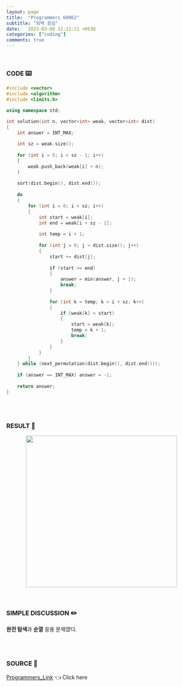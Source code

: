 ```yaml
---
layout: page
title:  "Programmers 60062"
subtitle: "외벽 점검"
date:   2023-03-08 11:11:11 +0530
categories: ["coding"]
comments: true
---
```


<br>

### CODE ⌨️

```c++
#include <vector>
#include <algorithm>
#include <limits.h>

using namespace std;

int solution(int n, vector<int> weak, vector<int> dist)
{
    int answer = INT_MAX;
    
    int sz = weak.size();
    
    for (int i = 0; i < sz - 1; i++)
    {
        weak.push_back(weak[i] + n);
    }
    
    sort(dist.begin(), dist.end());
    
    do
    {
        for (int i = 0; i < sz; i++)
        {
            int start = weak[i];
            int end = weak[i + sz - 1];
            
            int temp = i + 1;
            
            for (int j = 0; j < dist.size(); j++)
            {
                start += dist[j];
                
                if (start >= end)
                {
                    answer = min(answer, j + 1);
                    break;
                }
                
                for (int k = temp; k < i + sz; k++)
                {
                    if (weak[k] > start)
                    {
                        start = weak[k];
                        temp = k + 1;
                        break;
                    }
                }
            }
        }
    } while (next_permutation(dist.begin(), dist.end()));
    
    if (answer == INT_MAX) answer = -1;
    
    return answer;
}
```  

<br>
<br>

### RESULT 💛

<img src="{{ '/assets/programmers/p60062r.png' }}" style="width: 400px; height: auto; margin-left: auto; margin-right: auto; display: block;">  

<br>
<br>

### SIMPLE DISCUSSION ✏️

**완전 탐색**과 **순열** 응용 문제였다.  

<br>
<br>

### SOURCE 💎

[Programmers_Link][link] 👈 Click here  

<br>

<script src="https://utteranc.es/client.js"
        repo="DCherish/DCherish.github.io"
        issue-term="pathname"
        theme="boxy-light"
        crossorigin="anonymous"
        async>
</script>

[link]: https://school.programmers.co.kr/learn/courses/30/lessons/60062